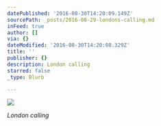 ```yaml
---
datePublished: '2016-08-30T14:20:09.149Z'
sourcePath: _posts/2016-08-29-londons-calling.md
inFeed: true
author: []
via: {}
dateModified: '2016-08-30T14:20:08.329Z'
title: ''
publisher: {}
description: London calling
starred: false
_type: Blurb

---
```

![](https://the-grid-user-content.s3-us-west-2.amazonaws.com/653cff6d-b1bd-462e-bebf-b0c02a2e4f36.jpg)

_London calling_